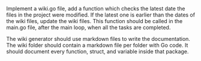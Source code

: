 Implement a wiki.go file, add a function which checks the latest date the files in the project were modified. If the latest one is earlier than the dates of the wiki files, update the wiki files.
This function should be called in the main.go file, after the main loop, when all the tasks are completed.

The wiki generator should use markdown files to write the documentation.
The wiki folder should contain a markdown file per folder with Go code. 
It should document every function, struct, and variable inside that package.


